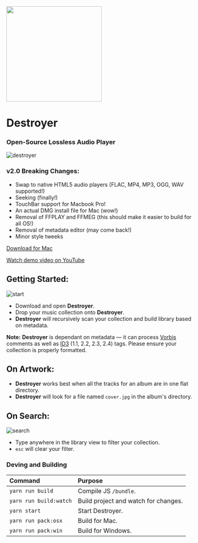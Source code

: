 <img src='https://www.dropbox.com/s/alcqju8k9lkr3b9/destroyer-logo.png?raw=1' width='250px'/>

# Destroyer
### Open-Source Lossless Audio Player

![destroyer](http://destroyer.audio/static/destroyer.jpg)

### v2.0 Breaking Changes:

* Swap to native HTML5 audio players (FLAC, MP4, MP3, OGG, WAV supported!)
* Seeking (finally!)
* TouchBar support for Macbook Pro!
* An actual DMG install file for Mac (wow!)
* Removal of FFPLAY and FFMEG (this should make it easier to build for all OS!)
* Removal of metadata editor (may come back!)
* Minor style tweeks

[Download for Mac](https://github.com/mashaal/destroyer/releases)

[Watch demo video on YouTube](https://www.youtube.com/watch?v=mJwW7uwNY4s)

## Getting Started:

![start](http://destroyer.audio/static/start.gif)

* Download and open **Destroyer**.
* Drop your music collection onto **Destroyer**.
* **Destroyer** will recursively scan your collection and build library based on metadata.

**Note:** **Destroyer** is dependant on metadata — it can process [Vorbis](https://wiki.xiph.org/Metadata) comments as well as [ID3](https://en.wikipedia.org/wiki/ID3) (1.1, 2.2, 2.3, 2.4) tags. Please ensure your collection is properly formatted.

## On Artwork:

* **Destroyer** works best when all the tracks for an album are in one flat directory.
* **Destroyer** will look for a file named `cover.jpg` in the album's directory.

## On Search:

![search](http://destroyer.audio/static/search.gif)

* Type anywhere in the library view to filter your collection.
* `esc` will clear your filter.

### Deving and Building

| Command                | Purpose                                         |
|:-----------------------|:------------------------------------------------|
| `yarn run build`       | Compile JS `/bundle`.                           |
| `yarn run build:watch` | Build project and watch for changes.            |
| `yarn start`           | Start Destroyer.                                |
| `yarn run pack:osx`    | Build for Mac.                                  |
| `yarn run pack:win`    | Build for Windows.                              |
